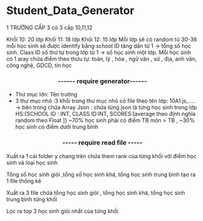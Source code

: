 # Student_Data_Generator
1 TRƯỜNG CẤP 3 có 3 cấp 10,11,12

  Khối 10: 20 lớp
  Khối 11: 18 lớp
  Khối 12: 15 lớp
  Mỗi lớp sẽ có random từ 30-36 mỗi học sinh sẽ được identify bằng school ID tăng dần từ 1 -> tổng số học sinh. Class ID số thứ tự trong lớp từ 1 -> số học sinh một lớp.   Mỗi học sinh có 1 aray chứa điểm theo thứu tự: toán, lý , hóa , ngữ văn , sử , địa, anh văn, công nghệ, GDCD, tin học

### <div align="center">------ require generator------ </div>
  - Thư mục lớn: Tên trường
  - 3 thư mục nhỏ :3 khối trong thư mục nhỏ có file theo tên lớp: 10A1.js,..... -> bên trong chứa Array Json : chứa từng json là từng học sinh trong lớp HS:{SCHOOL ID :      INT, CLASS ID:INT, SCORES:[average theo định nghĩa random theo Float ]} ~70% học sinh phải có điểm TB môn > TB , ~30% học sinh có điểm dưới trung bình

### <div align="center">----- require read file -----<div align="center">
  Xuất ra 1 cái folder y chang trên chứa them rank của từng khối với điểm học sinh và loại học sinh

  Tổng số học sinh giỏi ,tổng số học sinh khá, tổng học sinh trung bình tạo ra 1 file thống kê

  Xuất ra 3 file chứa tổng học sinh giỏi , tổng học sinh khá, tổng học sinh trung bình từng khối

  Lọc ra top 3 học sinh giỏi nhất của từng khối
